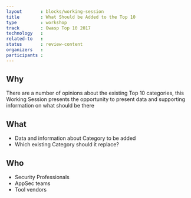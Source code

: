 ```yaml
---
layout       : blocks/working-session
title        : What Should be Added to the Top 10
type         : workshop
track        : Owasp Top 10 2017
technology   :
related-to   :
status       : review-content
organizers   :
participants :
---
```


## Why

There are a number of opinions about the existing Top 10 categories, this Working Session presents the opportunity
 to present data and supporting information on what should be there

## What

 - Data and information about Category to be added
 - Which existing Category should it replace?

## Who

 - Security Professionals
 - AppSec teams
 - Tool vendors